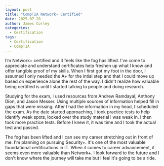 ```yaml
---
layout: post
title: "CompTIA Network+ Certified"
date: 2025-07-20
author: James Corley
categories:
  - Certification
tags:
  - Certification
  - CompTIA
---
```


I’m Network+ certified and it feels like the fog has lifted. I've come to appreciate and
understand certificates help freshen up what I know and offer tangible proof of my skills. When I
first got my foot in the door, I assumed I only needed the A+ for the intial step and that I could move
up based on experience alone the rest of the way. I didn't realize how valuable being certified is
until I started talking to people and doing research.

Studying for the exam, I used resources from Andrew Ramdayal, Anthony Dion, and Jason Messer. Using multiple sources
of information helped fill in gaps that were missing. After I had the information in my head, I scheduled the exam.
As the date started approaching, I took practice tests to help identify weak spots, looked over the study material I
was weak in. I then took more practice tests. Before I knew it, it was time and I took the actual test and passed.

The fog has been lifted and I can see my career stretching out in front of me. I'm planning on pursuing Security+. It's
one of the most valuable foundational certifications in IT. When it comes to career advancement, it seems even more
valuable than Network+. I look forward to the future and I don't know where the journey will take me but I feel
it's going to be a ride.
